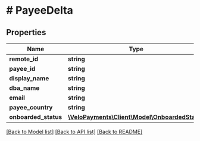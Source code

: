 # # PayeeDelta

## Properties

Name | Type | Description | Notes
------------ | ------------- | ------------- | -------------
**remote_id** | **string** |  | 
**payee_id** | **string** |  | 
**display_name** | **string** |  | [optional] 
**dba_name** | **string** |  | [optional] 
**email** | **string** |  | [optional] 
**payee_country** | **string** |  | [optional] 
**onboarded_status** | [**\VeloPayments\Client\Model\OnboardedStatus**](OnboardedStatus.md) |  | [optional] 

[[Back to Model list]](../../README.md#documentation-for-models) [[Back to API list]](../../README.md#documentation-for-api-endpoints) [[Back to README]](../../README.md)


